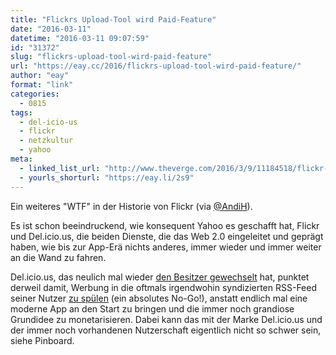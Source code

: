 ```yaml
---
title: "Flickrs Upload-Tool wird Paid-Feature"
date: "2016-03-11"
datetime: "2016-03-11 09:07:59"
id: "31372"
slug: "flickrs-upload-tool-wird-paid-feature"
url: "https://eay.cc/2016/flickrs-upload-tool-wird-paid-feature/"
author: "eay"
format: "link"
categories:
  - 0815
tags:
  - del-icio-us
  - flickr
  - netzkultur
  - yahoo
meta:
  - linked_list_url: "http://www.theverge.com/2016/3/9/11184518/flickr-photo-uploader-now-paid-feature"
  - yourls_shorturl: "https://eay.li/2s9"
---
```


Ein weiteres "WTF" in der Historie von Flickr (via [@AndiH](https://twitter.com/AndiH/status/707623714125438977)).

Es ist schon beeindruckend, wie konsequent Yahoo es geschafft hat, Flickr und Del.icio.us, die beiden Dienste, die das Web 2.0 eingeleitet und geprägt haben, wie bis zur App-Erä nichts anderes, immer wieder und immer weiter an die Wand zu fahren.

Del.icio.us, das neulich mal wieder [den Besitzer gewechselt](//eay.cc/2016/koest-lich-es-13/) hat, punktet derweil damit, Werbung in die oftmals irgendwohin syndizierten RSS-Feed seiner Nutzer [zu spülen](http://blog.delicious.com/2016/02/sponsored-links-in-rss-feeds/) (ein absolutes No-Go!), anstatt endlich mal eine moderne App an den Start zu bringen und die immer noch grandiose Grundidee zu monetarisieren. Dabei kann das mit der Marke Del.icio.us und der immer noch vorhandenen Nutzerschaft eigentlich nicht so schwer sein, siehe Pinboard.
